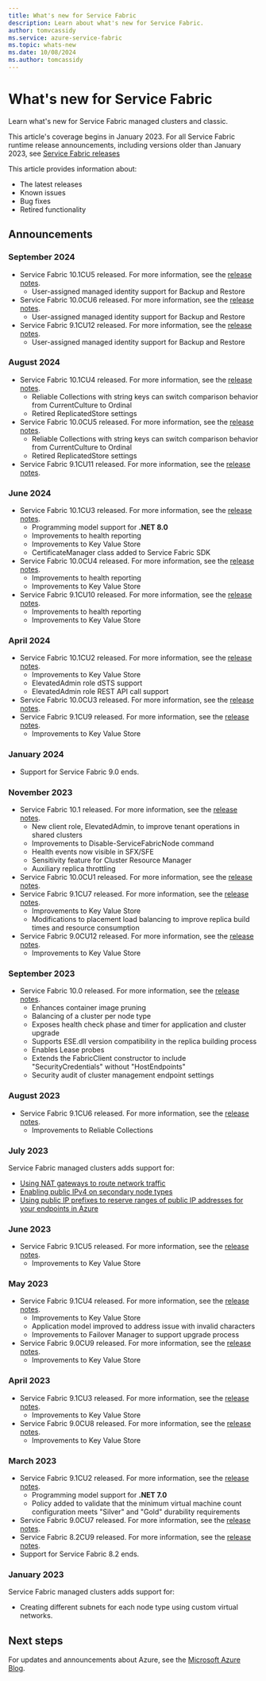 ```yaml
---
title: What's new for Service Fabric
description: Learn about what's new for Service Fabric.
author: tomvcassidy
ms.service: azure-service-fabric
ms.topic: whats-new
ms.date: 10/08/2024
ms.author: tomcassidy
---
```


# What's new for Service Fabric

Learn what's new for Service Fabric managed clusters and classic.

This article's coverage begins in January 2023. For all Service Fabric runtime release announcements, including versions older than January 2023, see [Service Fabric releases](release-notes.md)

This article provides information about:
* The latest releases
* Known issues
* Bug fixes
* Retired functionality

## Announcements

### September 2024

* Service Fabric 10.1CU5 released. For more information, see the [release notes](https://github.com/microsoft/service-fabric/blob/master/release_notes/Service_Fabric_ReleaseNotes_101CU5.md).
  * User-assigned managed identity support for Backup and Restore
* Service Fabric 10.0CU6 released. For more information, see the [release notes](https://github.com/microsoft/service-fabric/blob/master/release_notes/Service_Fabric_ReleaseNotes_100CU6.md).
  * User-assigned managed identity support for Backup and Restore
* Service Fabric 9.1CU12 released. For more information, see the [release notes](https://github.com/microsoft/service-fabric/blob/master/release_notes/Service_Fabric_ReleaseNotes_91CU12.md).
  * User-assigned managed identity support for Backup and Restore

### August 2024

* Service Fabric 10.1CU4 released. For more information, see the [release notes](https://github.com/microsoft/service-fabric/blob/master/release_notes/Service_Fabric_ReleaseNotes_101CU4.md).
  * Reliable Collections with string keys can switch comparison behavior from CurrentCulture to Ordinal
  * Retired ReplicatedStore settings
* Service Fabric 10.0CU5 released. For more information, see the [release notes](https://github.com/microsoft/service-fabric/blob/master/release_notes/Service_Fabric_ReleaseNotes_100CU5.md).
  * Reliable Collections with string keys can switch comparison behavior from CurrentCulture to Ordinal
  * Retired ReplicatedStore settings
* Service Fabric 9.1CU11 released. For more information, see the [release notes](https://github.com/microsoft/service-fabric/blob/master/release_notes/Service_Fabric_ReleaseNotes_91CU11.md).

### June 2024

* Service Fabric 10.1CU3 released. For more information, see the [release notes](https://github.com/microsoft/service-fabric/blob/master/release_notes/Service_Fabric_ReleaseNotes_101CU3.md).
  * Programming model support for **.NET 8.0**
  * Improvements to health reporting
  * Improvements to Key Value Store
  * CertificateManager class added to Service Fabric SDK
* Service Fabric 10.0CU4 released. For more information, see the [release notes](https://github.com/microsoft/service-fabric/blob/master/release_notes/Service_Fabric_ReleaseNotes_100CU4.md).
  * Improvements to health reporting
  * Improvements to Key Value Store
* Service Fabric 9.1CU10 released. For more information, see the [release notes](https://github.com/microsoft/service-fabric/blob/master/release_notes/Service_Fabric_ReleaseNotes_91CU10.md).
  * Improvements to health reporting
  * Improvements to Key Value Store

### April 2024

* Service Fabric 10.1CU2 released. For more information, see the [release notes](https://github.com/microsoft/service-fabric/blob/master/release_notes/Service_Fabric_ReleaseNotes_101CU2.md).
  * Improvements to Key Value Store
  * ElevatedAdmin role dSTS support
  * ElevatedAdmin role REST API call support
* Service Fabric 10.0CU3 released. For more information, see the [release notes](https://github.com/microsoft/service-fabric/blob/master/release_notes/Service_Fabric_ReleaseNotes_100CU3.md).
* Service Fabric 9.1CU9 released. For more information, see the [release notes](https://github.com/microsoft/service-fabric/blob/master/release_notes/Service_Fabric_ReleaseNotes_91CU9.md).
  * Improvements to Key Value Store

### January 2024

* Support for Service Fabric 9.0 ends.

### November 2023

* Service Fabric 10.1 released. For more information, see the [release notes](https://github.com/microsoft/service-fabric/blob/master/release_notes/Service_Fabric_ReleaseNotes_101RTO.md).
  * New client role, ElevatedAdmin, to improve tenant operations in shared clusters
  * Improvements to Disable-ServiceFabricNode command
  * Health events now visible in SFX/SFE
  * Sensitivity feature for Cluster Resource Manager
  * Auxiliary replica throttling
* Service Fabric 10.0CU1 released. For more information, see the [release notes](https://github.com/microsoft/service-fabric/blob/master/release_notes/Service_Fabric_ReleaseNotes_100CU1.md).
* Service Fabric 9.1CU7 released. For more information, see the [release notes](https://github.com/microsoft/service-fabric/blob/master/release_notes/Service_Fabric_ReleaseNotes_91CU7.md).
  * Improvements to Key Value Store
  * Modifications to placement load balancing to improve replica build times and resource consumption
* Service Fabric 9.0CU12 released. For more information, see the [release notes](https://github.com/microsoft/service-fabric/blob/master/release_notes/Service_Fabric_ReleaseNotes_90CU12.md).
  * Improvements to Key Value Store

### September 2023

* Service Fabric 10.0 released. For more information, see the [release notes](https://github.com/microsoft/service-fabric/blob/master/release_notes/Service_Fabric_ReleaseNotes_10.md).
  * Enhances container image pruning
  * Balancing of a cluster per node type
  * Exposes health check phase and timer for application and cluster upgrade
  * Supports ESE.dll version compatibility in the replica building process
  * Enables Lease probes
  * Extends the FabricClient constructor to include "SecurityCredentials" without "HostEndpoints"
  * Security audit of cluster management endpoint settings

### August 2023

* Service Fabric 9.1CU6 released. For more information, see the [release notes](https://github.com/microsoft/service-fabric/blob/master/release_notes/Service_Fabric_ReleaseNotes_91CU6.md).
  * Improvements to Reliable Collections

### July 2023

Service Fabric managed clusters adds support for:
* [Using NAT gateways to route network traffic](how-to-managed-cluster-nat-gateway.md)
* [Enabling public IPv4 on secondary node types](how-to-managed-cluster-networking.md#enable-public-ip)
* [Using public IP prefixes to reserve ranges of public IP addresses for your endpoints in Azure](how-to-managed-cluster-public-ip-prefix.md)

### June 2023

* Service Fabric 9.1CU5 released. For more information, see the [release notes](https://github.com/microsoft/service-fabric/blob/master/release_notes/Service_Fabric_ReleaseNotes_91CU5.md).
  * Improvements to Key Value Store

### May 2023

* Service Fabric 9.1CU4 released. For more information, see the [release notes](https://github.com/microsoft/service-fabric/blob/master/release_notes/Service_Fabric_ReleaseNotes_91CU4.md).
  * Improvements to Key Value Store
  * Application model improved to address issue with invalid characters
  * Improvements to Failover Manager to support upgrade process
* Service Fabric 9.0CU9 released. For more information, see the [release notes](https://github.com/microsoft/service-fabric/blob/master/release_notes/Service_Fabric_ReleaseNotes_90CU9.md).
  * Improvements to Key Value Store

### April 2023

* Service Fabric 9.1CU3 released. For more information, see the [release notes](https://github.com/microsoft/service-fabric/blob/master/release_notes/Service_Fabric_ReleaseNotes_91CU3.md).
  * Improvements to Key Value Store
* Service Fabric 9.0CU8 released. For more information, see the [release notes](https://github.com/microsoft/service-fabric/blob/master/release_notes/Service_Fabric_ReleaseNotes_90CU8.md).
  * Improvements to Key Value Store

### March 2023

* Service Fabric 9.1CU2 released. For more information, see the [release notes](https://github.com/microsoft/service-fabric/blob/master/release_notes/Service_Fabric_ReleaseNotes_91CU2.md).
  * Programming model support for **.NET 7.0**
  * Policy added to validate that the minimum virtual machine count configuration meets "Silver" and "Gold" durability requirements
* Service Fabric 9.0CU7 released. For more information, see the [release notes](https://github.com/microsoft/service-fabric/blob/master/release_notes/Service_Fabric_ReleaseNotes_90CU7.md).
* Service Fabric 8.2CU9 released. For more information, see the [release notes](https://github.com/microsoft/service-fabric/blob/master/release_notes/Service_Fabric_ReleaseNotes_82CU9.md).
* Support for Service Fabric 8.2 ends.

### January 2023

Service Fabric managed clusters adds support for:
* Creating different subnets for each node type using custom virtual networks.

## Next steps

For updates and announcements about Azure, see the [Microsoft Azure Blog](https://azure.microsoft.com/blog/).
